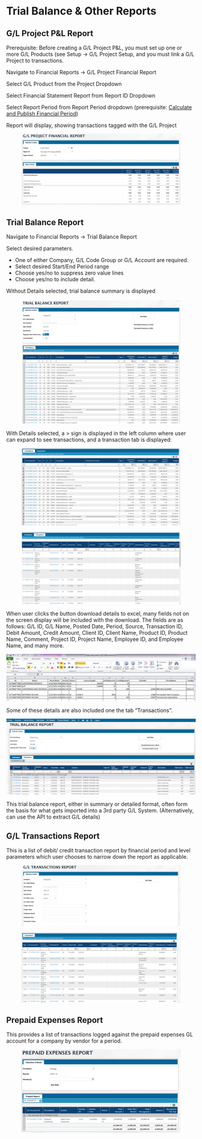 # Trial Balance & Other Reports

## G/L Project P\&L Report <a href="#_toc417565509" id="_toc417565509"></a>

Prerequisite: Before creating a G/L Project P\&L, you must set up one or more G/L Products (see Setup -> G/L Project Setup, and you must link a G/L Project to transactions.

Navigate to Financial Reports -> G/L Project Financial Report

Select G/L Product from the Project Dropdown

Select Financial Statement Report from Report ID Dropdown

Select Report Period from Report Period dropdown (prerequisite: [Calculate and Publish Financial Period](financial-statement-reports/#\_toc121381308))

Report will display, showing transactions tagged with the G/L Project

<figure><img src="../../../.gitbook/assets/image (1612).png" alt=""><figcaption></figcaption></figure>

## Trial Balance Report <a href="#_toc417565509" id="_toc417565509"></a>

Navigate to Financial Reports -> Trial Balance Report

Select desired parameters.

* One of either Company, G/L Code Group or G/L Account are required.
* Select desired Start/End Period range
* Choose yes/no to suppress zero value lines
* Choose yes/no to include detail.

Without Details selected, trial balance summary is displayed

<figure><img src="../../../.gitbook/assets/image (1293).png" alt=""><figcaption></figcaption></figure>

With Details selected, a > sign is displayed in the left column where user can expand to see transactions, and a transaction tab is displayed:

<figure><img src="../../../.gitbook/assets/image (1295).png" alt=""><figcaption></figcaption></figure>

<figure><img src="../../../.gitbook/assets/image (500).png" alt=""><figcaption></figcaption></figure>

When user clicks the button download details to excel, many fields not on the screen display will be included with the download. The fields are as follows: G/L ID, G/L Name, Posted Date, Period, Source, Transaction ID, Debit Amount, Credit Amount, Client ID, Client Name, Product ID, Product Name, Comment, Project ID, Project Name, Employee ID, and Employee Name, and many more.

![](<../../../.gitbook/assets/6 (16).png>)

Some of these details are also included one the tab “Transactions”.

![](<../../../.gitbook/assets/7 (16).png>)

This trial balance report, either in summary or detailed format, often form the basis for what gets imported into a 3rd party G/L System. (Alternatively, can use the API to extract G/L details)

## G/L Transactions Report <a href="#_toc121381322" id="_toc121381322"></a>

This is a list of debit/ credit transaction report by financial period and level parameters which user chooses to narrow down the report as applicable.

<figure><img src="../../../.gitbook/assets/image (1026).png" alt=""><figcaption></figcaption></figure>

<figure><img src="../../../.gitbook/assets/image (1305).png" alt=""><figcaption></figcaption></figure>

## Prepaid Expenses Report <a href="#_toc121381323" id="_toc121381323"></a>

This provides a list of transactions logged against the prepaid expenses GL account for a company by vendor for a period.

<figure><img src="../../../.gitbook/assets/image (676).png" alt=""><figcaption></figcaption></figure>
